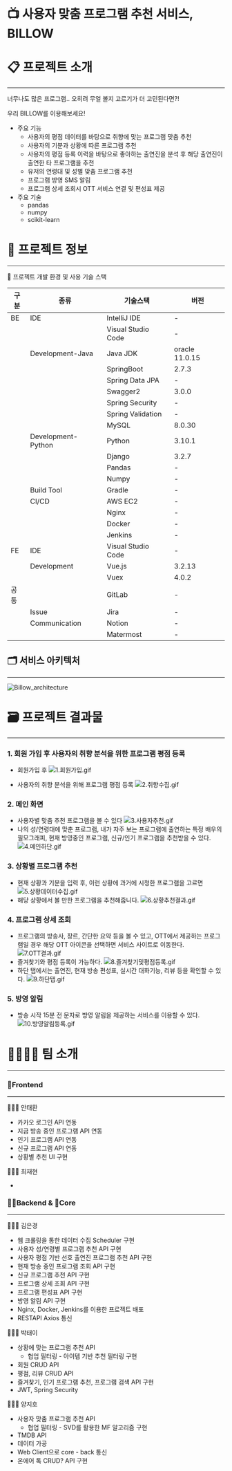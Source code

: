 # 📺 사용자 맞춤 프로그램 추천 서비스, BILLOW

# 📋 프로젝트 소개

---

너무나도 많은 프로그램.. 오히려 무얼 볼지 고르기가 더 고민된다면?!

우리 BILLOW를 이용해보세요!

- 주요 기능
    - 사용자의 평점 데이터를 바탕으로 취향에 맞는 프로그램 맞춤 추천
    - 사용자의 기분과 상황에 따른 프로그램 추천
    - 사용자의 평점 등록 이력을 바탕으로 좋아하는 출연진을 분석 후 해당 출연진이 출연한 타 프로그램을 추천
    - 유저의 연령대 및 성별 맞춤 프로그램 추천
    - 프로그램 방영 SMS 알림
    - 프로그램 상세 조회시 OTT 서비스 연결 및 편성표 제공
- 주요 기술
    - pandas
    - numpy
    - scikit-learn

# 📜 프로젝트 정보

---

🔨 프로젝트 개발 환경 및 사용 기술 스택


| 구분 | 종류               | 기술스택           | 버전           |
| ---- | ------------------ | ------------------ | -------------- |
| BE   | IDE                | IntelliJ IDE       | -              |
|      |                    | Visual Studio Code | -              |
|      | Development-Java   | Java JDK           | oracle 11.0.15 |
|      |                    | SpringBoot         | 2.7.3          |
|      |                    | Spring Data JPA    | -              |
|      |                    | Swagger2           | 3.0.0          |
|      |                    | Spring Security    | -              |
|      |                    | Spring Validation  | -              |
|      |                    | MySQL              | 8.0.30         |
|      | Development-Python | Python             | 3.10.1         |
|      |                    | Django             | 3.2.7          |
|      |                    | Pandas             | -              |
|      |                    | Numpy              | -              |
|      | Build Tool         | Gradle             | -              |
|      | CI/CD              | AWS EC2            | -              |
|      |                    | Nginx              | -              |
|      |                    | Docker             | -              |
|      |                    | Jenkins            | -              |
| FE   | IDE                | Visual Studio Code | -              |
|      | Development        | Vue.js             | 3.2.13         |
|      |                    | Vuex               | 4.0.2          |
| 공통 |                    | GitLab             | -              |
|      | Issue              | Jira               | -              |
|      | Communication      | Notion             | -              |
|      |                    | Matermost          | -              |

## 🗂 서비스 아키텍처

---

![Billow_architecture](./assets/Billow_architecture.png)

# 🗃 프로젝트 결과물

---
### 1. 회원 가입 후 사용자의 취향 분석을 위한 프로그램 평점 등록

- 회원가입 후
 ![1.회원가입.gif](assets/1.회원가입.gif)

- 사용자의 취향 분석을 위해 프로그램 평점 등록
  ![2.취향수집.gif](assets/2.취향수집.gif)

### 2. 메인 화면

- 사용자별 맞춤 추천 프로그램을 볼 수 있다
  ![3.사용자추천.gif](assets/3.사용자추천.gif)
- 나의 성/연령대에 맞춘 프로그램, 내가 자주 보는 프로그램에 출연하는 특정 배우의 필모그래피, 현재 방영중인 프로그램, 신규/인기 프로그램을 추천받을 수 있다.
  ![4.메인하단.gif](assets/4.메인하단.gif)
### 3. 상황별 프로그램 추천

- 현재 상황과 기분을 입력 후, 이런 상황에 과거에 시청한 프로그램을 고르면
  ![5.상황데이터수집.gif](assets/5.상황데이터수집.gif)
- 해당 상황에서 볼 만한 프로그램을 추천해줍니다.
  ![6.상황추천결과.gif](assets/6.상황추천결과.gif)
### 4. 프로그램 상세 조회

- 프로그램의 방송사, 장르, 간단한 요약 등을 볼 수 있고, OTT에서 제공하는 프로그램일 경우 해당 OTT 아이콘을 선택하면 서비스 사이트로 이동한다.
  ![7.OTT결과.gif](assets/7.OTT결과.gif)
- 즐겨찾기와 평점 등록이 가능하다.
  ![8.즐겨찾기및평점등록.gif](assets/8.즐겨찾기및평점등록.gif)
- 하단 탭에서는 출연진, 현재 방송 편성표, 실시간 대화기능, 리뷰 등을 확인할 수 있다.
  ![9.하단탭.gif](assets/9.하단탭.gif)

### 5. 방영 알림

- 방송 시작 15분 전 문자로 방영 알림을 제공하는 서비스를 이용할 수 있다.
  ![10.방영알림등록.gif](assets/10.방영알림등록.gif)
# 👨‍👩‍👧‍👦 팀 소개

---

### 🎨Frontend

---

🧑🏻‍💻 안태환

- 카카오 로그인 API 연동
- 지금 방송 중인 프로그램 API 연동
- 인기 프로그램 API 연동
- 신규 프로그램 API 연동
- 상황별 추천 UI 구현

🧑🏻‍💻 최재현

-

### 💪🏽Backend & 🧠Core

---

👩🏻‍💻 김은경

- 웹 크롤링을 통한 데이터 수집 Scheduler 구현
- 사용자 성/연령별 프로그램 추천 API 구현
- 사용자 평점 기반 선호 출연진 프로그램 추천 API 구현
- 현재 방송 중인 프로그램 조회 API 구현
- 신규 프로그램 추천 API 구현
- 프로그램 상세 조회 API 구현
- 프로그램 편성표 API 구현
- 방영 알림 API 구현
- Nginx, Docker, Jenkins를 이용한 프로젝트 배포
- RESTAPI Axios 통신

👩🏻‍💻 박태이

- 상황에 맞는 프로그램 추천 API
    - 협업 필터링 - 아이템 기반 추천 필터링 구현
- 회원 CRUD API
- 평점, 리뷰 CRUD API
- 즐겨찾기, 인기 프로그램 추천, 프로그램 검색 API 구현
- JWT, Spring Security

🧑🏻‍💻 양지호

- 사용자 맞춤 프로그램 추천 API
    - 협업 필터링 - SVD를  활용한 MF 알고리즘 구현
- TMDB API
- 데이터 가공
- Web Client으로 core - back 통신
- 온에어 톡 CRUD? API 구현